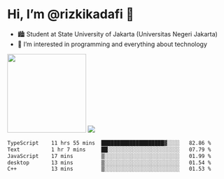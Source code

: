 # Hi, I’m @rizkikadafi 👋
- 🏙 Student at State University of Jakarta (Universitas Negeri Jakarta)
- 👀 I’m interested in programming and everything about technology
<img height="180em" src="https://github-readme-stats.vercel.app/api?username=rizkikadafi&show_icons=true&hide_border=true&&count_private=true&include_all_commits=true" />
<img src="https://github-readme-stats.vercel.app/api/top-langs/?username=rizkikadafi&show_icons=true&hide_border=true&&count_private=true&include_all_commits=true" />

<!--START_SECTION:waka-->

```txt
TypeScript    11 hrs 55 mins  ████████████████████▓░░░░   82.86 %
Text          1 hr 7 mins     ██░░░░░░░░░░░░░░░░░░░░░░░   07.79 %
JavaScript    17 mins         ▒░░░░░░░░░░░░░░░░░░░░░░░░   01.99 %
desktop       13 mins         ▒░░░░░░░░░░░░░░░░░░░░░░░░   01.54 %
C++           13 mins         ▒░░░░░░░░░░░░░░░░░░░░░░░░   01.53 %
```

<!--END_SECTION:waka-->

<!---
rizkikadafi/rizkikadafi is a ✨ special ✨ repository because its `README.md` (this file) appears on your GitHub profile.
You can click the Preview link to take a look at your changes.
--->
